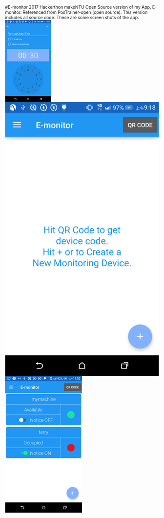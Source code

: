 #E-monitor 2017 Hackerthon makeNTU
Open Source version of my App, E-monitor.
Referenced from PosTrainer-open (open source).
This version includes all source code. 
These are some screen shots of the app.
<a href="url"><img src="https://raw.githubusercontent.com/petwill/E-monitor/master/Screenshot_2017-02-26-08-52-59.png" align="left" style="width: 30%; height: 30%" ></a>
<a href="url"><img src="https://raw.githubusercontent.com/petwill/E-monitor/master/Screenshot_2017-02-26-09-18-18.png" align="left" style="w  idth:50%; height:50%" ></a>
<a href="url"><img src="https://raw.githubusercontent.com/petwill/E-monitor/master/Screenshot_2017-02-26-11-02-24.png" align="left" style="width:50%; height:50%" ></a>

